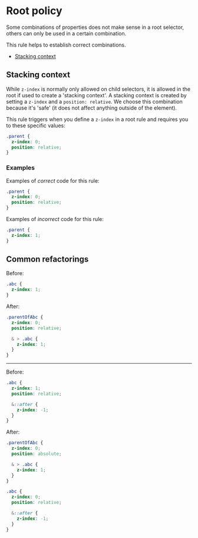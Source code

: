 # Root policy

Some combinations of properties does not make sense in a root selector, others can only be used in a certain combination.

This rule helps to establish correct combinations.

- [Stacking context](#stacking-context)

## Stacking context

While `z-index` is normally only allowed on child selectors, it is allowed in the root if used to create a 'stacking context'. A stacking context is created by setting a `z-index` and a `position: relative`. We choose this combination because it's 'safe' (it does not affect anything outside of the element).

This rule triggers when you define a `z-index` in a root rule and requires you to these specific values:

```css
.parent {
  z-index: 0;
  position: relative;
}
```

### Examples

Examples of *correct* code for this rule:

```css
.parent {
  z-index: 0;
  position: relative;
}
```

Examples of *incorrect* code for this rule:

```css
.parent {
  z-index: 1;
}
```

## Common refactorings

Before:
```css
.abc {
  z-index: 1;
}
```

After:
```css
.parentOfAbc {
  z-index: 0;
  position: relative;

  & > .abc {
    z-index: 1;
  }
}
```

---

Before:
```css
.abc {
  z-index: 1;
  position: relative;

  &::after {
    z-index: -1;
  }
}
```

After:
```css
.parentOfAbc {
  z-index: 0;
  position: absolute;

  & > .abc {
    z-index: 1;
  }
}

.abc {
  z-index: 0;
  position: relative;

  &::after {
    z-index: -1;
  }
}
```
